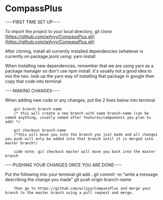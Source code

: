 # CompassPlus

----FIRST TIME SET UP----

To import the project to your local directory, 
		git clone [https://github.com/wilyyy/CompassPlus.git](https://github.com/wilyyy/CompassPlus.git)

After cloning, install all currently installed dependencies (whatever is currently on package.json) using:
		yarn install

When installing new dependencies, remember that we are using yarn as a package manager so don't use npm install. it's usually not a good idea to mix the two.
look up the yarn way of installing that package in google then copy that code into terminal
		
		
----MAKING CHANGES----

When adding new code or any changes, put the 2 lines below into terminal

		git branch branch-name  
		/* this will create a new branch with name branch-name (can be named anything, usually named after features/components you plan to add) */

		git checkout branch-name
		/*this will move you into the branch you just made and all changes you push will only be added into that branch until it is merged into master branch*/

		side note: git checkout master will move you back into the master branch


----PUSHING YOUR CHANGES ONCE YOU ARE DONE----

Put the following into your terminal
			git add .
			git commit -m "write a message describing the change you made"
			git push origin branch-name
			
		Then go to https://github.com/wilyyy/CompassPlus and merge your branch to the master branch using a pull request and merge.
